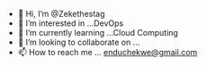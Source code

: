 - 👋 Hi, I’m @Zekethestag
- 👀 I’m interested in ...DevOps
- 🌱 I’m currently learning ...Cloud Computing
- 💞️ I’m looking to collaborate on ...
- 📫 How to reach me ... enduchekwe@gmail.com

<!---
ZeketheStag/ZeketheStag is a ✨ special ✨ repository because its `README.md` (this file) appears on your GitHub profile.
You can click the Preview link to take a look at your changes.
--->
